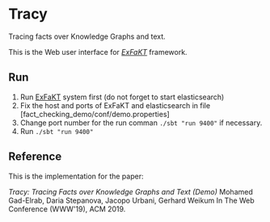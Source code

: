 # Tracy 
Tracing facts over Knowledge Graphs and text.

This is the Web user interface for [*ExFaKT*](https://github.com/mhmgad/ExFaKT) framework.

## Run 

1. Run [ExFaKT](https://github.com/mhmgad/ExFaKT) system first (do not forget to start elasticsearch)
2. Fix the host and ports of ExFaKT and elasticsearch in file [fact_checking_demo/conf/demo.properties]
3. Change port number for the run comman `./sbt "run 9400"` if necessary.
4. Run `./sbt "run 9400"`

## Reference
This is the implementation for the paper:

*Tracy: Tracing Facts over Knowledge Graphs and Text (Demo)*
Mohamed Gad-Elrab, Daria Stepanova, Jacopo Urbani, Gerhard Weikum
In The Web Conference (WWW'19), ACM 2019.
